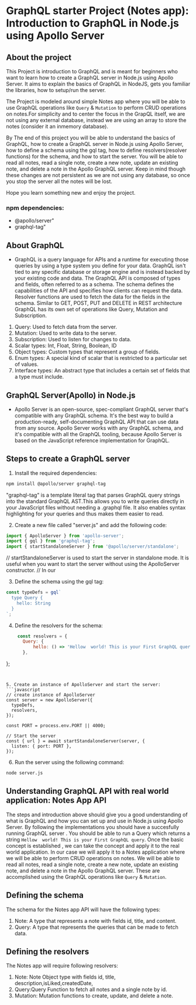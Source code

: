 # GraphQL starter Project (Notes app): Introduction to GraphQL in Node.js using Apollo Server

## About the project
This Project is introduction to GraphQL and is meant for beginners who want to learn how to create a GraphQL server in Node.js using Apollo Server. It aims to explain the basics of GraphQL in NodeJS, gets you familiar the libraries, how to setup/run the server. 

The Project is modeled around simple Notes app where you will be able to use GraphQL operations like `Query` & `Mutation` to perform CRUD operations on notes.For simplicity and to center the focus in the GrapQL itself, we are not using any external database, instead we are using an array to store the notes (consider it an inmemory database).

By The end of this project you will be able to understand the basics of GraphQL, how to create a GraphQL server in Node.js using Apollo Server, how to define a schema using the gql tag, how to define resolvers(resolver functions) for the schema, and how to start the server.
You will be able to read all notes, read a single note, create a new note, update an existing note, and delete a note in the Apollo GraphQL server.
Keep in mind though these changes are not persistent as we are not using any database, so once you stop the server all the notes will be lost.

Hope you learn something new and enjoy the project.

### npm dependencies:
- @apollo/server"
- graphql-tag"

## About GraphQL
- GraphQL is a query language for APIs and a runtime for executing those queries by using a type system you define for your data.  GraphQL isn't tied to any specific database or storage engine and is instead backed by your existing code and data. The GraphQL API is composed of types and fields, often referred to as a schema. The schema defines the capabilities of the API and specifies how clients can request the data. Resolver functions are used to fetch the data for the fields in the schema.
Similar to GET, POST, PUT and DELETE in REST architecture GraphQL has its own set of operations like Query, Mutation and Subscription.
1. Query: Used to fetch data from the server.
2. Mutation: Used to write data to the server.
3. Subscription: Used to listen for changes to data.
4. Scalar types: Int, Float, String, Boolean, ID
5. Object types: Custom types that represent a group of fields.
6. Enum types: A special kind of scalar that is restricted to a particular set of values.
7. Interface types: An abstract type that includes a certain set of fields that a type must include.

## GraphQL Server(Apollo) in Node.js
- Apollo Server is an open-source, spec-compliant GraphQL server that's compatible with any GraphQL schema. It's the best way to build a production-ready, self-documenting GraphQL API that can use data from any source. Apollo Server works with any GraphQL schema, and it's compatible with all the GraphQL tooling, because Apollo Server is based on the JavaScript reference implementation for GraphQL.

## Steps to create a GraphQL server
1. Install the required dependencies:
```bash
npm install @apollo/server graphql-tag
```
"graphql-tag" is a template literal tag that parses GraphQL query strings into the standard GraphQL AST.This allows you to write queries directly in your JavaScript files without needing a .graphql file. It also enables syntax highlighting for your queries and thus makes them easier to read.

2. Create a new file called "server.js" and add the following code:
```javascript
import { ApolloServer } from 'apollo-server';
import { gql } from 'graphql-tag';
import { startStandaloneServer } from '@apollo/server/standalone';

```

// startStandaloneServer is used to start the server in standalone mode. It is useful when you want to start the server without using the ApolloServer constructor.
// In our

3. Define the schema using the gql tag:
```javascript
const typeDefs = gql`
  type Query {
    hello: String
  }
`;
```

4. Define the resolvers for the schema:
   ```javascript
    const resolvers = {
      Query: {
          hello: () => 'Hellow  world! This is your First GraphQL query',
      },
  };
  ```


5. Create an instance of ApolloServer and start the server:
```javascript
// create instance of ApolloServer
const server = new ApolloServer({
    typeDefs,
    resolvers,
});

const PORT = process.env.PORT || 4000;

// Start the server
const { url } = await startStandaloneServer(server, {
    listen: { port: PORT },
});
```

6. Run the server using the following command:
```bash
node server.js
```

## Understanding GraphQL API with real world application: Notes App API
The steps and introduction above should give you a good understanding of what is GraphQL and how you can set up and use in Node.js using Apollo Server. By following the implementations you should have a succesfully running GraphQL server . You should be able to run a Query which returns a string `Hellow  world! This is your First GraphQL query`. 
Once the basic concept is established , we can take the concept and apply it to the real world application. In our case we will apply it to a Notes application where we will be able to perform CRUD operations on notes. We will be able to read all notes, read a single note, create a new note, update an existing note, and delete a note in the Apollo GraphQL server. These are accomplished using the GraphQL operations like `Query` & `Mutation`.

## Defining the schema
The schema for the Notes app API will have the following types:
1. Note: A type that represents a note with fields id, title, and content.
2. Query: A type that represents the queries that can be made to fetch data.

## Defining the resolvers
The Notes app will require following resolvers:
1. Note: Note Object type with fields id, title, description,isLiked,createdDate,
2. Query:Query Function to fetch all notes and a single note by id.
3. Mutation: Mutation functions to create, update, and delete a note.





